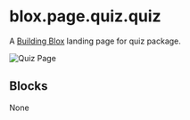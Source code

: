 # blox.page.quiz.quiz

A [Building Blox](https://github.com/Building-Blox/building-blox) landing page for quiz package.

![Quiz Page](https://building-blox.s3.amazonaws.com/quiz/quiz-page.PNG)

## Blocks
None
